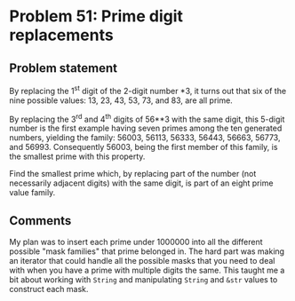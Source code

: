 # Problem 51: Prime digit replacements

## Problem statement

<p>By replacing the 1<sup>st</sup> digit of the 2-digit number *3, it turns out that six of the nine possible values: 13, 23, 43, 53, 73, and 83, are all prime.</p>
<p>By replacing the 3<sup>rd</sup> and 4<sup>th</sup> digits of 56**3 with the same digit, this 5-digit number is the first example having seven primes among the ten generated numbers, yielding the family: 56003, 56113, 56333, 56443, 56663, 56773, and 56993. Consequently 56003, being the first member of this family, is the smallest prime with this property.</p>
<p>Find the smallest prime which, by replacing part of the number (not necessarily adjacent digits) with the same digit, is part of an eight prime value family.</p>

## Comments

My plan was to insert each prime under 1000000 into all the different possible "mask families" that
prime belonged in. The hard part was making an iterator that could handle all the possible masks
that you need to deal with when you have a prime with multiple digits the same. This taught me a bit
about working with `String` and manipulating `String` and `&str` values to construct each mask.